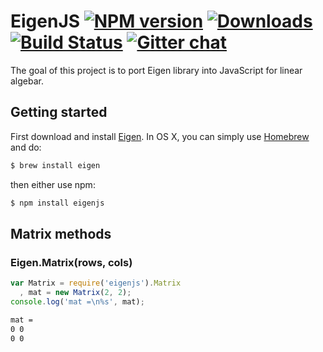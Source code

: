 # EigenJS [![NPM version][npm-image]][npm-url] [![Downloads][downloads-image]][npm-url] [![Build Status][travis-image]][travis-url] [![Gitter chat][gitter-image]][gitter-url]
The goal of this project is to port Eigen library into JavaScript for linear algebar.

[npm-image]: http://img.shields.io/npm/v/eigenjs.svg
[npm-url]: https://npmjs.org/package/eigenjs

[downloads-image]: http://img.shields.io/npm/dm/eigenjs.svg

[travis-image]: https://travis-ci.org/rick68/eigenjs.svg?branch=master
[travis-url]: https://travis-ci.org/rick68/eigenjs

[gitter-image]: https://badges.gitter.im/rick68/eigenjs.png
[gitter-url]: https://gitter.im/rick68/eigenjs

## Getting started
First download and install [Eigen](http://eigen.tuxfamily.org). In OS X, you can simply use [Homebrew](http://brew.sh) and do:

```bash
$ brew install eigen
```

then either use npm:

```bash
$ npm install eigenjs
```

## Matrix methods

### Eigen.Matrix(rows, cols)

```js
var Matrix = require('eigenjs').Matrix
  , mat = new Matrix(2, 2);
console.log('mat =\n%s', mat);
```

```bash
mat =
0 0
0 0
```
